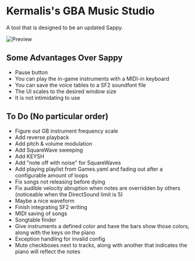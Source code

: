 # Kermalis's GBA Music Studio

A tool that is designed to be an updated Sappy.

![Preview](https://i.imgur.com/fsfxud4.gif)

## Some Advantages Over Sappy
* Pause button
* You can play the in-game instruments with a MIDI-in keyboard
* You can save the voice tables to a SF2 soundfont file
* The UI scales to the desired window size
* It is not intimidating to use

## To Do (No particular order)

* Figure out GB instrument frequency scale
* Add reverse playback
* Add pitch & volume modulation
* Add SquareWave sweeping
* Add KEYSH
* Add "note off with noise" for SquareWaves
* Add playing playlist from Games.yaml and fading out after a configurable amount of loops
* Fix songs not releasing before dying
* Fix audible velocity abruption when notes are overridden by others (noticeable when the DirectSound limit is 5)
* Maybe a nice waveform
* Finish integrating SF2 writing
* MIDI saving of songs
* Songtable finder
* Give instruments a defined color and have the bars show those colors, along with the keys on the piano
* Exception handling for invalid config
* Mute checkboxes next to tracks, along with another that indicates the piano will reflect the notes